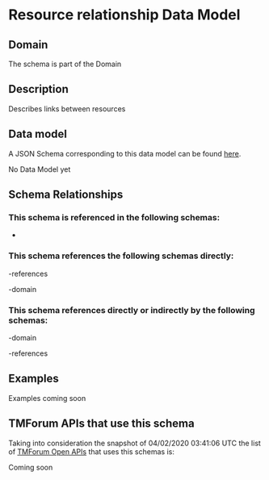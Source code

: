 # Resource relationship Data Model

## Domain

The  schema is part of the  Domain

## Description

Describes links between resources

## Data model

A JSON Schema corresponding to this data model can be found
[here](https://github.com/tmforum-rand/schemas/blob/candidates/Resource/ResourceRelationship.schema.json).

No Data Model yet

## Schema Relationships

### This schema is referenced in the following schemas:

-

### This schema references the following schemas directly:

-references

-domain

### This schema references directly or indirectly by the following schemas:

-domain

-references



## Examples

Examples coming soon

## TMForum APIs that use this schema

Taking into consideration the snapshot of 04/02/2020 03:41:06 UTC the list of [TMForum Open APIs](https://www.tmforum.org/open-apis/) that uses this schemas is:

Coming soon